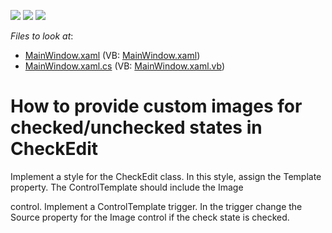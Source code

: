 <!-- default badges list -->
![](https://img.shields.io/endpoint?url=https://codecentral.devexpress.com/api/v1/VersionRange/128644934/10.1.7%2B)
[![](https://img.shields.io/badge/Open_in_DevExpress_Support_Center-FF7200?style=flat-square&logo=DevExpress&logoColor=white)](https://supportcenter.devexpress.com/ticket/details/E2627)
[![](https://img.shields.io/badge/📖_How_to_use_DevExpress_Examples-e9f6fc?style=flat-square)](https://docs.devexpress.com/GeneralInformation/403183)
<!-- default badges end -->
<!-- default file list -->
*Files to look at*:

* [MainWindow.xaml](./CS/WpfApplication28/MainWindow.xaml) (VB: [MainWindow.xaml](./VB/WpfApplication28/MainWindow.xaml))
* [MainWindow.xaml.cs](./CS/WpfApplication28/MainWindow.xaml.cs) (VB: [MainWindow.xaml.vb](./VB/WpfApplication28/MainWindow.xaml.vb))
<!-- default file list end -->
# How to provide custom images for checked/unchecked states in CheckEdit


<p>Implement a style for the CheckEdit class. In this style, assign the Template property. The ControlTemplate should include the Image </p><p>control. Implement a ControlTemplate trigger. In the trigger change the Source property for the Image control if the check state is checked.</p>

<br/>


